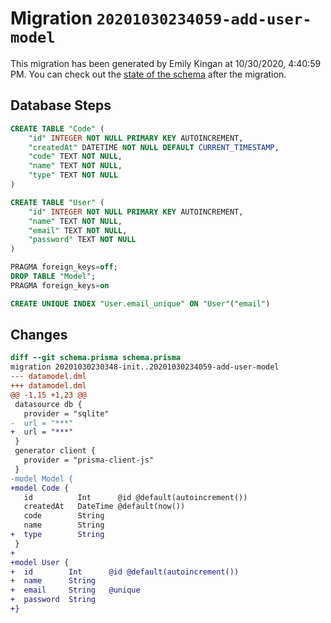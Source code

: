 # Migration `20201030234059-add-user-model`

This migration has been generated by Emily Kingan at 10/30/2020, 4:40:59 PM.
You can check out the [state of the schema](./schema.prisma) after the migration.

## Database Steps

```sql
CREATE TABLE "Code" (
    "id" INTEGER NOT NULL PRIMARY KEY AUTOINCREMENT,
    "createdAt" DATETIME NOT NULL DEFAULT CURRENT_TIMESTAMP,
    "code" TEXT NOT NULL,
    "name" TEXT NOT NULL,
    "type" TEXT NOT NULL
)

CREATE TABLE "User" (
    "id" INTEGER NOT NULL PRIMARY KEY AUTOINCREMENT,
    "name" TEXT NOT NULL,
    "email" TEXT NOT NULL,
    "password" TEXT NOT NULL
)

PRAGMA foreign_keys=off;
DROP TABLE "Model";
PRAGMA foreign_keys=on

CREATE UNIQUE INDEX "User.email_unique" ON "User"("email")
```

## Changes

```diff
diff --git schema.prisma schema.prisma
migration 20201030230348-init..20201030234059-add-user-model
--- datamodel.dml
+++ datamodel.dml
@@ -1,15 +1,23 @@
 datasource db {
   provider = "sqlite"
-  url = "***"
+  url = "***"
 }
 generator client {
   provider = "prisma-client-js"
 }
-model Model {
+model Code {
   id          Int      @id @default(autoincrement())
   createdAt   DateTime @default(now())
   code        String
   name        String
+  type        String
 }
+
+model User {
+  id        Int      @id @default(autoincrement())
+  name      String
+  email     String   @unique
+  password  String
+}
```


